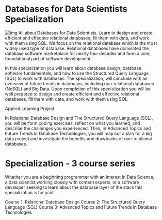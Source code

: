 # Databases for Data Scientists Specialization
![img](https://s3.amazonaws.com/coursera_assets/meta_images/generated/XDP/XDP~SPECIALIZATION!~databases-for-data-scientists/XDP~SPECIALIZATION!~databases-for-data-scientists.jpeg)
All about Databases for Data Scientists. Learn to design and create efficient and effective relational databases, fill them with data, and work with them using SQL.
We focus on the relational database which is the most widely used type of database.  Relational databases have dominated the database software marketplace for nearly four decades and form a core, foundational part of software development. 

In this specialization you will learn about database design, database software fundamentals, and how to use the Structured Query Language (SQL) to work with databases. The specialization, will conclude with an overview of future trends in databases, including non-relational databases (NoSQL) and Big Data. Upon completion of this specialization you will be well prepared to design and create efficient and effective relational databases, fill them with data, and work with them using SQL.

Applied Learning Project

In Relational Database Design and The Structured Query Language (SQL), you will perform coding exercises, reflect on what you learned, and describe the challenges you experienced. Then, in Advanced Topics and Future Trends in Database Technologies, you will map out a plan for a big data project and investigate the benefits and drawbacks of non-relational databases.


# Specialization - 3 course series
Whether you are a beginning programmer with an interest in Data Science, a data scientist working closely with content experts, or a software developer seeking to learn about the database layer of the stack this specialization is for you!

Course 1: Relational Database Design
Course 2: The Structured Query Language (SQL)
Course 3: Advanced Topics and Future Trends in Database Technologies

